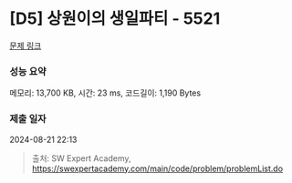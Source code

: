 # [D5] 상원이의 생일파티 - 5521 

[문제 링크](https://swexpertacademy.com/main/code/problem/problemDetail.do?contestProbId=AWWO3kT6F2oDFAV4) 

### 성능 요약

메모리: 13,700 KB, 시간: 23 ms, 코드길이: 1,190 Bytes

### 제출 일자

2024-08-21 22:13



> 출처: SW Expert Academy, https://swexpertacademy.com/main/code/problem/problemList.do